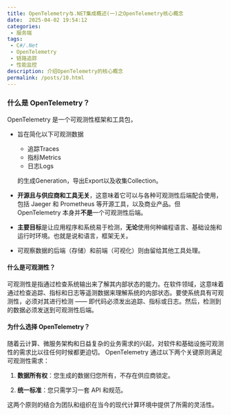 ```yaml
---
title: OpenTelemetry与.NET集成概述(一)之OpenTelemetry核心概念
date:  2025-04-02 19:54:12
categories:
 - 服务端
tags:
 - C#/.Net
 - OpenTelemetry
 - 链路追踪
 - 性能监控
description: 介绍OpenTelemetry的核心概念
permalink: /posts/10.html
---
```


### 什么是 OpenTelemetry？

OpenTelemetry 是一个可观测性框架和工具包，

- 旨在简化以下可观测数据

  - 追踪Traces
  - 指标Metrics
  - 日志Logs

  的生成Generation，导出Export以及收集Collection。

- **开源且与供应商和工具无关**，这意味着它可以与各种可观测性后端配合使用，包括 Jaeger 和 Prometheus 等开源工具，以及商业产品。但 OpenTelemetry 本身并**不是**一个可观测性后端。

- **主要目标**是让应用程序和系统易于检测，**无论**使用何种编程语言、基础设施和运行时环境。也就是说和语言，框架无关。

- 可观察数据的后端（存储）和前端（可视化）则由留给其他工具处理。

#### 什么是可观测性？

可观测性是指通过检查系统输出来了解其内部状态的能力。在软件领域，这意味着通过检查追踪、指标和日志等遥测数据来理解系统的内部状态。要使系统具有可观测性，必须对其进行检测 —— 即代码必须发出追踪、指标或日志。然后，检测到的数据必须发送到可观测性后端。

#### 为什么选择 OpenTelemetry？

随着云计算、微服务架构和日益复杂的业务需求的兴起，对软件和基础设施可观测性的需求比以往任何时候都更迫切。
OpenTelemetry 通过以下两个关键原则满足可观测性需求：

1. **数据所有权**：您生成的数据归您所有，不存在供应商锁定。

2. **统一标准**：您只需学习一套 API 和规范。

这两个原则的结合为团队和组织在当今的现代计算环境中提供了所需的灵活性。
